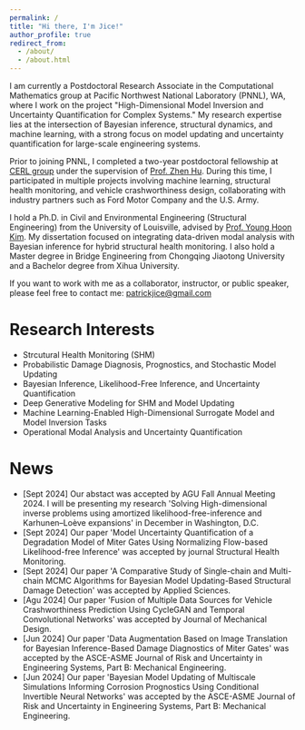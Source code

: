 ```yaml
---
permalink: /
title: "Hi there, I'm Jice!"
author_profile: true
redirect_from: 
  - /about/
  - /about.html
---
```


I am currently a Postdoctoral Research Associate in the Computational Mathematics group at Pacific Northwest National Laboratory (PNNL), WA, where I work on the project "High-Dimensional Model Inversion and Uncertainty Quantification for Complex Systems." My research expertise lies at the intersection of Bayesian inference, structural dynamics, and machine learning, with a strong focus on model updating and uncertainty quantification for large-scale engineering systems.

Prior to joining PNNL, I completed a two-year postdoctoral fellowship at [CERL group](https://reliadesign.net/) under the supervision of [Prof. Zhen Hu](https://umdearborn.edu/people-um-dearborn/zhen-hu). During this time, I participated in multiple projects involving machine learning, structural health monitoring, and vehicle crashworthiness design, collaborating with industry partners such as Ford Motor Company and the U.S. Army.

I hold a Ph.D. in Civil and Environmental Engineering (Structural Engineering) from the University of Louisville, advised by [Prof. Young Hoon Kim](https://engineering.louisville.edu/faculty/young-h-kim/). My dissertation focused on integrating data-driven modal analysis with Bayesian inference for hybrid structural health monitoring. I also hold a Master degree in Bridge Engineering from Chongqing Jiaotong University and a Bachelor degree from Xihua University.

If you want to work with me as a collaborator, instructor, or public speaker, please feel free to contact me: patrickjice@gmail.com

Research Interests
======
- Strcutural Health Monitoring (SHM)
- Probabilistic Damage Diagnosis, Prognostics, and Stochastic Model Updating
- Bayesian Inference, Likelihood-Free Inference, and Uncertainty Quantification
- Deep Generative Modeling for SHM and Model Updating
- Machine Learning-Enabled High-Dimensional Surrogate Model and Model Inversion Tasks
- Operational Modal Analysis and Uncertainty Quantification

News
======
- [Sept 2024] Our abstact was accepted by AGU Fall Annual Meeting 2024. I will be presenting my research 'Solving High-dimensional inverse problems using amortized likelihood-free-inference and Karhunen–Loève expansions' in December in Washington, D.C. 
- [Sept 2024] Our paper 'Model Uncertainty Quantification of a Degradation Model of Miter Gates Using Normalizing Flow-based Likelihood-free Inference' was accepted by journal Structural Health Monitoring.
- [Sept 2024] Our paper 'A Comparative Study of Single-chain and Multi-chain MCMC Algorithms for Bayesian Model Updating-Based Structural Damage Detection' was accepted by Applied Sciences.
- [Agu 2024] Our paper 'Fusion of Multiple Data Sources for Vehicle Crashworthiness Prediction Using CycleGAN and Temporal Convolutional Networks' was accepted by Journal of Mechanical Design.
- [Jun 2024] Our paper 'Data Augmentation Based on Image Translation for Bayesian Inference-Based Damage Diagnostics of Miter Gates' was accepted by the ASCE-ASME Journal of Risk and Uncertainty in Engineering Systems, Part B: Mechanical Engineering.
- [Jun 2024] Our paper 'Bayesian Model Updating of Multiscale Simulations Informing Corrosion Prognostics Using Conditional Invertible Neural Networks' was accepted by the ASCE-ASME Journal of Risk and Uncertainty in Engineering Systems, Part B: Mechanical Engineering.

